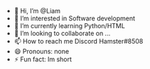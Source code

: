 - 👋 Hi, I’m @Liam
- 👀 I’m interested in Software development
- 🌱 I’m currently learning Python/HTML
- 💞️ I’m looking to collaborate on ...
- 📫 How to reach me Discord Hamster#8508
- 😄 Pronouns: none
- ⚡ Fun fact: Im short

